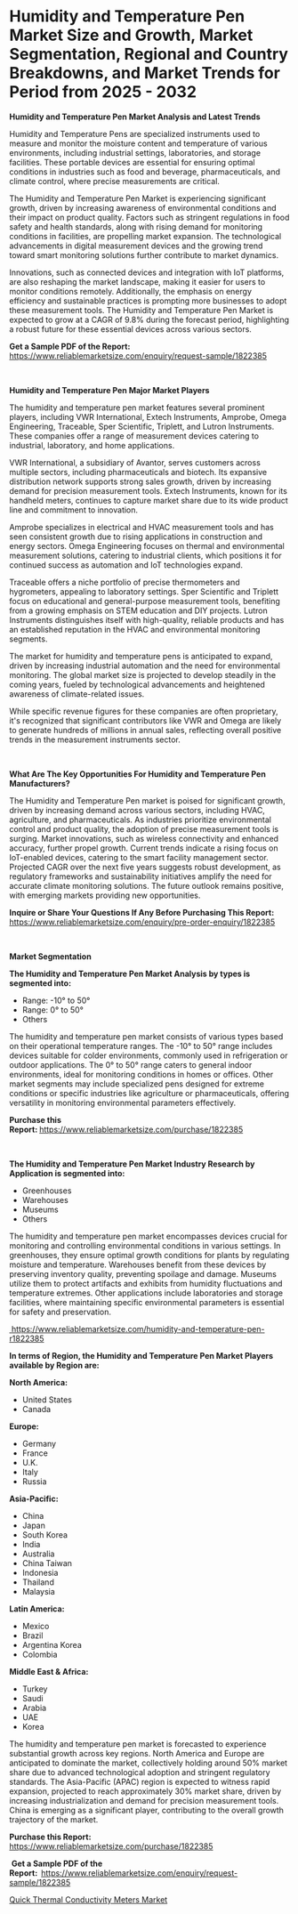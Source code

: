 <p><h1>Humidity and Temperature Pen Market Size and Growth, Market Segmentation, Regional and Country Breakdowns, and Market Trends for Period from 2025 -  2032</h1></p><p><strong>Humidity and Temperature Pen Market Analysis and Latest Trends</strong></p>
<p><p>Humidity and Temperature Pens are specialized instruments used to measure and monitor the moisture content and temperature of various environments, including industrial settings, laboratories, and storage facilities. These portable devices are essential for ensuring optimal conditions in industries such as food and beverage, pharmaceuticals, and climate control, where precise measurements are critical.</p><p>The Humidity and Temperature Pen Market is experiencing significant growth, driven by increasing awareness of environmental conditions and their impact on product quality. Factors such as stringent regulations in food safety and health standards, along with rising demand for monitoring conditions in facilities, are propelling market expansion. The technological advancements in digital measurement devices and the growing trend toward smart monitoring solutions further contribute to market dynamics.</p><p>Innovations, such as connected devices and integration with IoT platforms, are also reshaping the market landscape, making it easier for users to monitor conditions remotely. Additionally, the emphasis on energy efficiency and sustainable practices is prompting more businesses to adopt these measurement tools. The Humidity and Temperature Pen Market is expected to grow at a CAGR of 9.8% during the forecast period, highlighting a robust future for these essential devices across various sectors.</p></p>
<p><strong>Get a Sample PDF of the Report:&nbsp;</strong> <a href="https://www.reliablemarketsize.com/enquiry/request-sample/1822385?utm_campaign=2875&utm_medium=2&utm_source=Github&utm_content=ia&utm_term=12042025&utm_id=humidity-and-temperature-pen">https://www.reliablemarketsize.com/enquiry/request-sample/1822385</a></p>
<p>&nbsp;</p>
<p><strong>Humidity and Temperature Pen Major Market Players</strong></p>
<p><p>The humidity and temperature pen market features several prominent players, including VWR International, Extech Instruments, Amprobe, Omega Engineering, Traceable, Sper Scientific, Triplett, and Lutron Instruments. These companies offer a range of measurement devices catering to industrial, laboratory, and home applications.</p><p>VWR International, a subsidiary of Avantor, serves customers across multiple sectors, including pharmaceuticals and biotech. Its expansive distribution network supports strong sales growth, driven by increasing demand for precision measurement tools. Extech Instruments, known for its handheld meters, continues to capture market share due to its wide product line and commitment to innovation.</p><p>Amprobe specializes in electrical and HVAC measurement tools and has seen consistent growth due to rising applications in construction and energy sectors. Omega Engineering focuses on thermal and environmental measurement solutions, catering to industrial clients, which positions it for continued success as automation and IoT technologies expand.</p><p>Traceable offers a niche portfolio of precise thermometers and hygrometers, appealing to laboratory settings. Sper Scientific and Triplett focus on educational and general-purpose measurement tools, benefiting from a growing emphasis on STEM education and DIY projects. Lutron Instruments distinguishes itself with high-quality, reliable products and has an established reputation in the HVAC and environmental monitoring segments.</p><p>The market for humidity and temperature pens is anticipated to expand, driven by increasing industrial automation and the need for environmental monitoring. The global market size is projected to develop steadily in the coming years, fueled by technological advancements and heightened awareness of climate-related issues.</p><p>While specific revenue figures for these companies are often proprietary, it's recognized that significant contributors like VWR and Omega are likely to generate hundreds of millions in annual sales, reflecting overall positive trends in the measurement instruments sector.</p></p>
<p>&nbsp;</p>
<p><strong>What Are The Key Opportunities For Humidity and Temperature Pen Manufacturers?</strong></p>
<p><p>The Humidity and Temperature Pen market is poised for significant growth, driven by increasing demand across various sectors, including HVAC, agriculture, and pharmaceuticals. As industries prioritize environmental control and product quality, the adoption of precise measurement tools is surging. Market innovations, such as wireless connectivity and enhanced accuracy, further propel growth. Current trends indicate a rising focus on IoT-enabled devices, catering to the smart facility management sector. Projected CAGR over the next five years suggests robust development, as regulatory frameworks and sustainability initiatives amplify the need for accurate climate monitoring solutions. The future outlook remains positive, with emerging markets providing new opportunities.</p></p>
<p><strong>Inquire or Share Your Questions If Any Before Purchasing This Report:</strong> <a href="https://www.reliablemarketsize.com/enquiry/pre-order-enquiry/1822385?utm_campaign=2875&utm_medium=2&utm_source=Github&utm_content=ia&utm_term=12042025&utm_id=humidity-and-temperature-pen">https://www.reliablemarketsize.com/enquiry/pre-order-enquiry/1822385</a></p>
<p>&nbsp;</p>
<p><strong>Market Segmentation</strong></p>
<p><strong>The Humidity and Temperature Pen Market Analysis by types is segmented into:</strong></p>
<p><ul><li>Range: -10° to 50°</li><li>Range: 0° to 50°</li><li>Others</li></ul></p>
<p><p>The humidity and temperature pen market consists of various types based on their operational temperature ranges. The -10° to 50° range includes devices suitable for colder environments, commonly used in refrigeration or outdoor applications. The 0° to 50° range caters to general indoor environments, ideal for monitoring conditions in homes or offices. Other market segments may include specialized pens designed for extreme conditions or specific industries like agriculture or pharmaceuticals, offering versatility in monitoring environmental parameters effectively.</p></p>
<p><strong>Purchase this Report:&nbsp;</strong><a href="https://www.reliablemarketsize.com/purchase/1822385?utm_campaign=2875&utm_medium=2&utm_source=Github&utm_content=ia&utm_term=12042025&utm_id=humidity-and-temperature-pen">https://www.reliablemarketsize.com/purchase/1822385</a></p>
<p>&nbsp;</p>
<p><strong>The Humidity and Temperature Pen Market Industry Research by Application is segmented into:</strong></p>
<p><ul><li>Greenhouses</li><li>Warehouses</li><li>Museums</li><li>Others</li></ul></p>
<p><p>The humidity and temperature pen market encompasses devices crucial for monitoring and controlling environmental conditions in various settings. In greenhouses, they ensure optimal growth conditions for plants by regulating moisture and temperature. Warehouses benefit from these devices by preserving inventory quality, preventing spoilage and damage. Museums utilize them to protect artifacts and exhibits from humidity fluctuations and temperature extremes. Other applications include laboratories and storage facilities, where maintaining specific environmental parameters is essential for safety and preservation.</p></p>
<p><a href="https://www.reliablemarketsize.com/humidity-and-temperature-pen-r1822385?utm_campaign=2875&utm_medium=2&utm_source=Github&utm_content=ia&utm_term=12042025&utm_id=humidity-and-temperature-pen">&nbsp;https://www.reliablemarketsize.com/humidity-and-temperature-pen-r1822385</a></p>
<p><strong>In terms of Region, the Humidity and Temperature Pen Market Players available by Region are:</strong></p>
<p>
    <p> <strong> North America: </strong>
        <ul>
            <li>United States</li>
            <li>Canada</li>
        </ul>
        </p> 
    <p> <strong> Europe: </strong>
        <ul>
            <li>Germany</li>
            <li>France</li>
            <li>U.K.</li>
            <li>Italy</li>
            <li>Russia</li>
        </ul>
        </p> 
    <p> <strong> Asia-Pacific: </strong>
        <ul>
            <li>China</li>
            <li>Japan</li>
            <li>South Korea</li>
            <li>India</li>
            <li>Australia</li>
            <li>China Taiwan</li>
            <li>Indonesia</li>
            <li>Thailand</li>
            <li>Malaysia</li>
        </ul>
        </p> 
    <p> <strong> Latin America: </strong>
        <ul>
            <li>Mexico</li>
            <li>Brazil</li>
            <li>Argentina Korea</li>
            <li>Colombia</li>
        </ul>
        </p> 
    <p> <strong> Middle East & Africa: </strong>
        <ul>
            <li>Turkey</li>
            <li>Saudi</li>
            <li>Arabia</li>
            <li>UAE</li>
            <li>Korea</li>
        </ul>
    </p>
    </p>
<p><p>The humidity and temperature pen market is forecasted to experience substantial growth across key regions. North America and Europe are anticipated to dominate the market, collectively holding around 50% market share due to advanced technological adoption and stringent regulatory standards. The Asia-Pacific (APAC) region is expected to witness rapid expansion, projected to reach approximately 30% market share, driven by increasing industrialization and demand for precision measurement tools. China is emerging as a significant player, contributing to the overall growth trajectory of the market.</p></p>
<p><strong>Purchase this Report: </strong><a href="https://www.reliablemarketsize.com/purchase/1822385?utm_campaign=2875&utm_medium=2&utm_source=Github&utm_content=ia&utm_term=12042025&utm_id=humidity-and-temperature-pen">https://www.reliablemarketsize.com/purchase/1822385</a></p>
<p>&nbsp;<strong>Get a Sample PDF of the Report:&nbsp;&nbsp;</strong><a href="https://www.reliablemarketsize.com/enquiry/request-sample/1822385?utm_campaign=2875&utm_medium=2&utm_source=Github&utm_content=ia&utm_term=12042025&utm_id=humidity-and-temperature-pen">https://www.reliablemarketsize.com/enquiry/request-sample/1822385</a></p>
<p><strong></strong></p>
<p><p><a href="https://github.com/HobertDavis43/Market-Research-Report-List-2/blob/main/quick-thermal-conductivity-meters-market.md?utm_campaign=2875&utm_medium=2&utm_source=Github&utm_content=ia&utm_term=12042025&utm_id=humidity-and-temperature-pen">Quick Thermal Conductivity Meters Market</a></p></p>